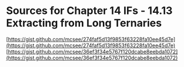 # Sources for Chapter 14 IFs - 14.13 Extracting from Long Ternaries

[https://gist.github.com/mcsee/274faf5d13f9853f63228fa10ee45d7e](https://gist.github.com/mcsee/274faf5d13f9853f63228fa10ee45d7e)
[https://gist.github.com/mcsee/36ef3f34e5767f120dcabe8eebda1072](https://gist.github.com/mcsee/36ef3f34e5767f120dcabe8eebda1072)